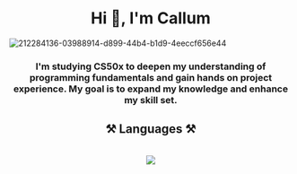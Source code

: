<h1 align="center">
<h1 align="center">Hi 👋, I'm Callum</h1>
  
![212284136-03988914-d899-44b4-b1d9-4eeccf656e44](https://github.com/user-attachments/assets/c61c34a9-cf23-4720-9eaa-0051bf4d15b9)

<h3 align="center">I'm studying CS50x to deepen my understanding of programming fundamentals and gain hands on project experience. My goal is to expand my knowledge and enhance my skill set.</h3>


<h2 align="center">⚒️ Languages ⚒️</h2>
<br/>
<div align="center">
    <img src="https://skillicons.dev/icons?i=python,c,html,css" /><br>
</div>

